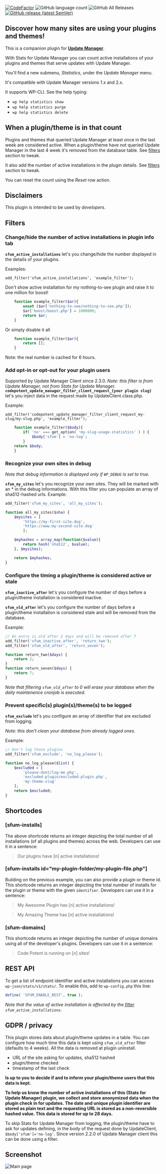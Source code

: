 [![CodeFactor](https://www.codefactor.io/repository/github/xxsimoxx/stats-for-update-manager/badge)](https://www.codefactor.io/repository/github/xxsimoxx/stats-for-update-manager)
![GitHub language count](https://img.shields.io/github/languages/count/xxsimoxx/stats-for-update-manager)
![GitHub All Releases](https://img.shields.io/github/downloads/xxsimoxx/stats-for-update-manager/total)
[![GitHub release (latest SemVer)](https://img.shields.io/github/v/release/xxsimoxx/stats-for-update-manager?label=Download%20latest&sort=semver)](https://github.com/xxsimoxx/stats-for-update-manager/releases/latest)

## Discover how many sites are using your plugins and themes!

This is a companion plugin for [**Update Manager**](https://software.gieffeedizioni.it/plugin/update-manager).

With Stats for Update Manager you can count active installations of your plugins and themes that serve updates with Update Manager.

You'll find a new submenu, *Statistics*, under the *Update Manager* menu.

It's compatible with Update Manager versions 1.x and 2.x.

It supports WP-CLI. See the help typing:
* `wp help statistics show`
* `wp help statistics purge`
* `wp help statistics delete`

## When a plugin/theme is in that count

Plugins and themes that queried Update Manager at least once in the last week are considered active.  When a plugin/theme have not queried Update Manager in the last 4 week it's removed from the database table. See [filters](#filters) section to tweak.

It also add the number of active installations in the plugin details. See [filters](#filters) section to tweak.

You can reset the count using the *Reset* row action.

## Disclaimers
This plugin is intended to be used by *developers*.

## <a name="filters"></a>Filters
### Change/hide the number of active installations in plugin info tab
**`sfum_active_installations`** let's you change/hide the number displayed in the details of your plugins.

Examples:

`add_filter('sfum_active_installations', 'example_filter');`

Don't show active installation for my nothing-to-see plugin and raise it to one million for boost!

```php
	function example_filter($ar){
		unset ($ar['nothing-to-see/nothing-to-see.php']);
		$ar['boost/boost.php'] = 1000000;
		return $ar;
	}
```

Or simply disable it all

```php
	function example_filter($ar){
		return [];
	}
```

Note: the real number is cached for 6 hours.

### Add opt-in or opt-out for your plugin users
Supported by Update Manager Client since 2.3.0. _Note: this filter is from Update Manager, not from Stats for Update Manager._
**`codepotent_update_manager_filter_client_request_{your plugin slug}`** let's you inject data in the request made by UpdateClient.class.php.

Example:

`add_filter('codepotent_update_manager_filter_client_request_my-slug/my-slug.php', 'example_filter');`

```php
	function example_filter($body){
		if( 'no' === get_option( 'my-slug-usage-statistics' ) ) {
			$body['sfum'] = 'no-log';
		}
	return $body;
	}
```

### Recognize your own sites in debug
_Note that debug information is displayed only if `WP_DEBUG` is set to true_.

**`sfum_my_sites`** let's you recognize your own sites. They will be marked with an * in the debug informations.
With this filter you can populate an array of sha512-hashed urls.
Example:

```php
add_filter('sfum_my_sites', 'all_my_sites');

function all_my_sites($sha) {
	$mysites = [
		'https://my-first-site.dog',
		'https://www.my-second-site.dog'
		];

	$myhashes = array_map(function($value){
		return hash('sha512', $value);
	}, $mysites);

	return $myhashes;
}
```
### Configure the timing a plugin/theme is considered active or stale
**`sfum_inactive_after`** let's you configure the number of days before a plugin/theme installation is considered inactive.

**`sfum_old_after`** let's you configure the number of days before a plugin/theme installation is considered stale and will be removed from the database.

Example:

```php
// An entry is old after 2 days and will be removed after 7
add_filter('sfum_inactive_after', 'return_two');
add_filter('sfum_old_after', 'return_seven');

function return_two($days) {
	return 2;
}
function return_seven($days) {
	return 7;
}

```
*Note that filtering `sfum_old_after` to 0 will erase your database when the daily maintenence cronjob is executed.*

### Prevent specific(s) plugin(s)/theme(s) to be logged

**`sfum_exclude`** let's you configure an array of identifier that are excluded from logging.

*Note: this don't clean your database from already logged ones.*

Example:
```php
// Don't log those plugins
add_filter('sfum_exclude', 'no_log_please');

function no_log_please($list) {
	$excluded = [
		'please-dont/log-me.php',
		'excluded-plugin/excluded-plugin.php',
		'my-theme-slug'
	];
	return $excluded;
}
```

## Shortcodes

### [sfum-installs]

The above shortcode returns an integer depicting the total number of all installations (of all plugins and themes) across the web. Developers can use it in a sentence:
> Our plugins have [_n_] active installations!

### [sfum-installs id="my-plugin-folder/my-plugin-file.php"]

Building on the previous example, you can also provide a plugin or theme id. This shortcode returns an integer depicting the total number of installs for the plugin or theme with the given `identifier`. Developers can use it in a sentence:

> My Awesome Plugin has [_n_] active installations!

> My Amazing Theme has [_n_] active installations!

### [sfum-domains]

This shortcode returns an integer depicting the number of unique domains using all of the developer's plugins. Developers can use it in a sentence:

> Code Potent is running on [_n_] sites!

## REST API

To get a list of endpoint identifier and active installations you can access `wp-json/stats/v1/stats/`.
To enable this, add to `wp-config.php` this line:
```php
define( 'SFUM_ENABLE_REST', true );
```

*Note that the value of active installation is affected by the [filter](#filters) `sfum_active_installations`.*

## GDPR / privacy

This plugin stores data about plugin/theme updates in a table.
You can configure how much time this data is kept using `sfum_old_after` filter (defaults to 4 weeks).
All the data is removed at plugin uninstall.

- URL of the site asking for updates, sha512 hashed
- plugin/theme checked
- timestamp of the last check

**Is up to you to decide if and to inform your plugin/theme users that this data is kept.**

**To help us know the number of active installations of this (Stats for Update Manager) plugin, we collect and store anonymized data when the plugin check in for updates. The date and unique plugin identifier are stored as plain text and the requesting URL is stored as a non-reversible hashed value. This data is stored for up to 28 days.**

To skip Stats for Update Manager from logging, the plugin/theme have to ask for updates defining, in the body of the request done by UpdateClient, `$body['sfum']='no-log'`.
Since version 2.2.0 of Update Manager client this can be done using a filter.

## Screenshot
![Main page](images/screenshot-1.jpg)
